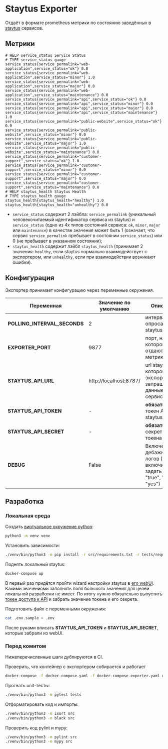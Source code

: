 # Staytus Exporter

Отдаёт в формате prometheus метрики по состоянию заведённых в [staytus](https://github.com/adamcooke/staytus) сервисов.

## Метрики

```
# HELP service_status Service Status
# TYPE service_status gauge
service_status{service_permalink="web-application",service_status="ok"} 0.0
service_status{service_permalink="web-application",service_status="minor"} 1.0
service_status{service_permalink="web-application",service_status="major"} 0.0
service_status{service_permalink="web-application",service_status="maintenance"} 0.0
service_status{service_permalink="api",service_status="ok"} 0.0
service_status{service_permalink="api",service_status="minor"} 0.0
service_status{service_permalink="api",service_status="major"} 0.0
service_status{service_permalink="api",service_status="maintenance"} 1.0
service_status{service_permalink="public-website",service_status="ok"} 0.0
service_status{service_permalink="public-website",service_status="minor"} 0.0
service_status{service_permalink="public-website",service_status="major"} 1.0
service_status{service_permalink="public-website",service_status="maintenance"} 0.0
service_status{service_permalink="customer-support",service_status="ok"} 1.0
service_status{service_permalink="customer-support",service_status="minor"} 0.0
service_status{service_permalink="customer-support",service_status="major"} 0.0
service_status{service_permalink="customer-support",service_status="maintenance"} 0.0
# HELP staytus_health Staytus Health
# TYPE staytus_health gauge
staytus_health{staytus_health="healthy"} 1.0
staytus_health{staytus_health="unhealthy"} 0.0
```

- `service_status` содержит 2 лэйбла: `service_permalink` (уникальный человекочитаемый идентификатор сервиса из staytus) и `service_status` (одно из 4х типов состояний сервиса: `ok`, `minor`, `major` или `maintenance`) в качестве значения может быть 1 (означает, что сервис `service_permalink` пребывает в состоянии `service_status`) или 0 (не пребывает в указанном состоянии);
- `staytus_health` содержит лэйбл `staytus_health` (принимает 2 значения: `healthy`, если staytus нормально взаимодействует с экспортером, или `unhealthy`, если при взаимодействии возникают ошибки).

## Конфигурация

Экспортер принимает конфигурацию через переменные окружения.

| Переменная | Значение по умолчанию | Описание |
| --- | --- | --- |
| **POLLING_INTERVAL_SECONDS** | 2 | интервал опроса staytus |
| **EXPORTER_PORT** | 9877 | порт, на котором отдаются метрики |
| **STAYTUS_API_URL** | http://localhost:8787/ | url staytus, по которому экспортер запрашивает данные о сервисах |
| **STAYTUS_API_TOKEN** | - | **обязательный** токен API staytus |
| **STAYTUS_API_SECRET** | - | **обязательный** секрет от токена |
| **DEBUG** | False | Включение дебажных логов (что бы включить, задать "True", "true", "1" или "yes") |

## Разработка

### Локальная среда

Создать [виртуальное окружение python](https://docs.python.org/3/library/venv.html):
```bash
python3 -m venv venv
```

Установить зависимости:
```bash
./venv/bin/python3 -m pip install -r src/requirements.txt -r tests/requirements.txt
```

Поднять локальный staytus:
```bash
docker-compose up
```

В первый раз придётся пройти wizard настройки staytus в [его webUI](http://localhost:8787/). Какими значениями заполнять поля большого значения для целей локальной разработки не имеет. По итогу нужно обязательно выпустить [токен доступа к API](http://localhost:8787/admin/api/tokens) и забрать значение токена и его секрета.

Подготовить файл с переменными окружения:
```bash
cat .env.sample > .env
```

После руками вписать **STAYTUS_API_TOKEN** и **STAYTUS_API_SECRET**, которые забрали из webUI.

### Перед комитом

Нижеперечисленные шаги дублируются в CI.

Проверить, что контейнер с экспортером собирается и работает
```bash
docker-compose -f docker-compose.yaml -f docker-compose.exporter.yaml up --build
```

Прогнать unit-тесты:
```bash
./venv/bin/python3 -m pytest tests
```

Отформатировать код и импорты:
```bash
./venv/bin/python3 -m isort src
./venv/bin/python3 -m black src
```

Проверить код pylint и mypy:
```bash
./venv/bin/python3 -m pylint src
./venv/bin/python3 -m mypy src
```
